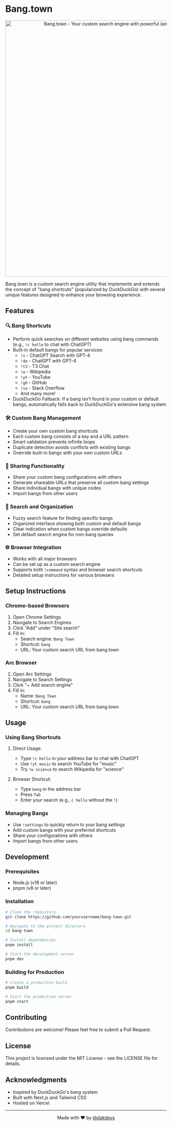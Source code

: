 # Bang.town

<div align="center">
  <img src="https://bang.town/api/og" alt="Bang.town - Your custom search engine with powerful (and shareable!) bang shortcuts" width="800"/>
</div>

Bang.town is a custom search engine utility that implements and extends the concept of "bang shortcuts" (popularized by DuckDuckGo) with several unique features designed to enhance your browsing experience.

## Features

### 🔍 Bang Shortcuts
- Perform quick searches on different websites using bang commands (e.g., `!c hello` to chat with ChatGPT)
- Built-in default bangs for popular services:
  - `!s` - ChatGPT Search with GPT-4
  - `!4o` - ChatGPT with GPT-4
  - `!t3` - T3 Chat
  - `!w` - Wikipedia
  - `!yt` - YouTube
  - `!gh` - GitHub
  - `!so` - Stack Overflow
  - And many more!
- DuckDuckGo Fallback: If a bang isn't found in your custom or default bangs, automatically falls back to DuckDuckGo's extensive bang system

### 🛠️ Custom Bang Management
- Create your own custom bang shortcuts
- Each custom bang consists of a key and a URL pattern
- Smart validation prevents infinite loops
- Duplicate detection avoids conflicts with existing bangs
- Override built-in bangs with your own custom URLs

### 🔄 Sharing Functionality
- Share your custom bang configurations with others
- Generate shareable URLs that preserve all custom bang settings
- Share individual bangs with unique codes
- Import bangs from other users

### 🔎 Search and Organization
- Fuzzy search feature for finding specific bangs
- Organized interface showing both custom and default bangs
- Clear indication when custom bangs override defaults
- Set default search engine for non-bang queries

### 🌐 Browser Integration
- Works with all major browsers
- Can be set up as a custom search engine
- Supports both `!command` syntax and browser search shortcuts
- Detailed setup instructions for various browsers

## Setup Instructions

### Chrome-based Browsers
1. Open Chrome Settings
2. Navigate to Search Engines
3. Click "Add" under "Site search"
4. Fill in:
   - Search engine: `Bang Town`
   - Shortcut: `bang`
   - URL: Your custom search URL from bang.town

### Arc Browser
1. Open Arc Settings
2. Navigate to Search Settings
3. Click "+ Add search engine"
4. Fill in:
   - Name: `Bang Town`
   - Shortcut: `bang`
   - URL: Your custom search URL from bang.town

## Usage

### Using Bang Shortcuts
1. Direct Usage:
   - Type `!c hello` in your address bar to chat with ChatGPT
   - Use `!yt music` to search YouTube for "music"
   - Try `!w science` to search Wikipedia for "science"

2. Browser Shortcut:
   - Type `bang` in the address bar
   - Press `Tab`
   - Enter your search (e.g., `c hello` without the `!`)

### Managing Bangs
- Use `!settings` to quickly return to your bang settings
- Add custom bangs with your preferred shortcuts
- Share your configurations with others
- Import bangs from other users

## Development

### Prerequisites
- Node.js (v18 or later)
- pnpm (v8 or later)

### Installation
```bash
# Clone the repository
git clone https://github.com/yourusername/bang-town.git

# Navigate to the project directory
cd bang-town

# Install dependencies
pnpm install

# Start the development server
pnpm dev
```

### Building for Production
```bash
# Create a production build
pnpm build

# Start the production server
pnpm start
```

## Contributing
Contributions are welcome! Please feel free to submit a Pull Request.

## License
This project is licensed under the MIT License - see the LICENSE file for details.

## Acknowledgments
- Inspired by DuckDuckGo's bang system
- Built with Next.js and Tailwind CSS
- Hosted on Vercel

---

<div align="center">
  Made with ❤️ by <a href="https://x.com/dakdevs">@dakdevs</a>
</div> 